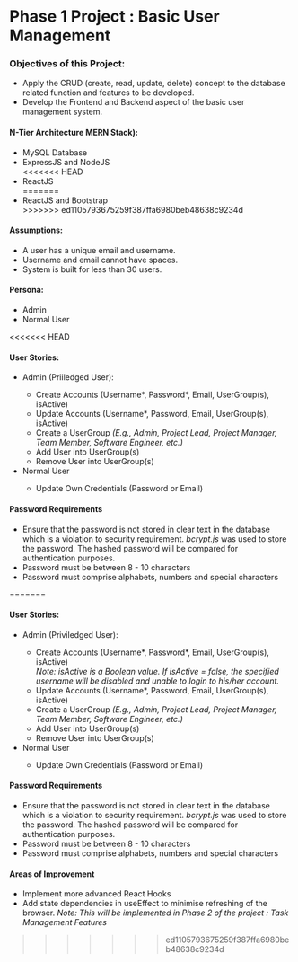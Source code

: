 # Phase 1 Project : Basic User Management

<h3>Objectives of this Project:</h3>
<ul>
  <li>Apply the CRUD (create, read, update, delete) concept to the database related function and features to be developed.</li>
  <li>Develop the Frontend and Backend aspect of the basic user management system.</li>
</ul>

<h4>N-Tier Architecture <b>MERN Stack):</b></h4>
<ul>
  <li>MySQL Database</li>
  <li>ExpressJS and NodeJS</li>
<<<<<<< HEAD
  <li>ReactJS</li>
=======
  <li>ReactJS and Bootstrap</li>
>>>>>>> ed1105793675259f387ffa6980beb48638c9234d
</ul>

<h4>Assumptions:</h4>
<ul>
  <li>A user has a unique email and username.</li>
  <li>Username and email cannot have spaces.</li>
  <li>System is built for less than 30 users.</li>
</ul>

<h4>Persona:</h4>
<ul>
  <li>Admin</li>
  <li>Normal User</li>
</ul>
<<<<<<< HEAD

<h4>User Stories:</h4>
<ul>
  <li>Admin (Priiledged User):</li>
  <ul>
    <li>Create Accounts (Username*, Password*, Email, UserGroup(s), isActive)</li>
    <li>Update Accounts (Username*, Password, Email, UserGroup(s), isActive)</li>
    <li>Create a UserGroup <i>(E.g., Admin, Project Lead, Project Manager, Team Member, Software Engineer, etc.)</i></li>
    <li>Add User into UserGroup(s)</li>
    <li>Remove User into UserGroup(s)</li>
  </ul>
  <li>Normal User</li>
  <ul>
    <li>Update Own Credentials (Password or Email)</li>
  </ul>
</ul>

<h4>Password Requirements</h4>
<ul>
  <li>Ensure that the password is not stored in clear text in the database which is a violation to security requirement.
    <i>bcrypt.js</i> was used to store the password. The hashed password will be compared for authentication purposes. 
  </li>
  <li>Password must be between 8 - 10 characters</li>
  <li>Password must comprise alphabets, numbers and special characters</li>
</ul>
=======

<h4>User Stories:</h4>
<ul>
  <li>Admin (Priviledged User):</li>
  <ul>
    <li>Create Accounts (Username*, Password*, Email, UserGroup(s), isActive)</li>
    <i>Note: isActive is a Boolean value. If isActive = false, the specified username will be disabled and unable to login to his/her account.</i>
    <li>Update Accounts (Username*, Password, Email, UserGroup(s), isActive)</li>
    <li>Create a UserGroup <i>(E.g., Admin, Project Lead, Project Manager, Team Member, Software Engineer, etc.)</i></li>
    <li>Add User into UserGroup(s)</li>
    <li>Remove User into UserGroup(s)</li>
  </ul>
  <li>Normal User</li>
  <ul>
    <li>Update Own Credentials (Password or Email)</li>
  </ul>
</ul>

<h4>Password Requirements</h4>
<ul>
  <li>Ensure that the password is not stored in clear text in the database which is a violation to security requirement.
    <i>bcrypt.js</i> was used to store the password. The hashed password will be compared for authentication purposes. 
  </li>
  <li>Password must be between 8 - 10 characters</li>
  <li>Password must comprise alphabets, numbers and special characters</li>
</ul>

<h4>Areas of Improvement</h4>
<ul>
  <li>Implement more advanced React Hooks</li>
  <li>Add state dependencies in useEffect to minimise refreshing of the browser.
    <i>Note: This will be implemented in Phase 2 of the project : Task Management Features</i>
  </li>
</ul>

>>>>>>> ed1105793675259f387ffa6980beb48638c9234d
